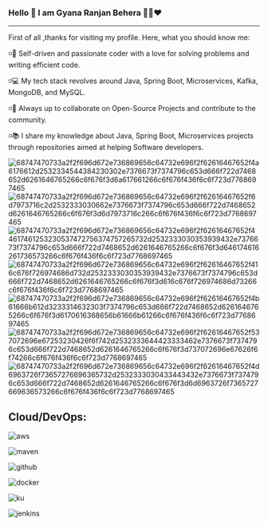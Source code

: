### Hello 👋 I am Gyana Ranjan Behera 👨‍💻❤️ 


--------------------------------------------------------------------------------
First of all ,thanks for visiting my profile. Here, what you should know me:

◽🔧 Self-driven and passionate coder with a love for solving problems and writing efficient code.

◽💻 My tech stack revolves around Java, Spring Boot, Microservices, Kafka, MongoDB, and MySQL.

◽🤝 Always up to collaborate on Open-Source Projects and contribute to the community.

◽📚 I share my knowledge about Java, Spring Boot, Microservices projects through repositories aimed at helping Software developers.

![68747470733a2f2f696d672e736869656c64732e696f2f62616467652f4a6176612d2532334544384230302e7376673f7374796c653d666f722d7468652d6261646765266c6f676f3d6a617661266c6f676f436f6c6f723d7768697465](https://github.com/user-attachments/assets/4f28f3a6-d125-45c3-8114-7ef920dd9beb)
![68747470733a2f2f696d672e736869656c64732e696f2f62616467652f6d7973716c2d2532333030662e7376673f7374796c653d666f722d7468652d6261646765266c6f676f3d6d7973716c266c6f676f436f6c6f723d7768697465](https://github.com/user-attachments/assets/41629a6f-1c52-451a-b034-b7fac278459a)
![68747470733a2f2f696d672e736869656c64732e696f2f62616467652f44617461253230537472756374757265732d2532333030353939432e7376673f7374796c653d666f722d7468652d6261646765266c6f676f3d646174616261736573266c6f676f436f6c6f723d7768697465](https://github.com/user-attachments/assets/cea2383b-9298-4939-978d-8a597d7559d1)
![68747470733a2f2f696d672e736869656c64732e696f2f62616467652f416c676f726974686d732d2532333030353939432e7376673f7374796c653d666f722d7468652d6261646765266c6f676f3d616c676f726974686d73266c6f676f436f6c6f723d7768697465](https://github.com/user-attachments/assets/5508a4ae-c29a-496d-93fd-79d785e29b7f)
![68747470733a2f2f696d672e736869656c64732e696f2f62616467652f4b61666b612d3233314632303f7374796c653d666f722d7468652d6261646765266c6f676f3d6170616368656b61666b61266c6f676f436f6c6f723d7768697465](https://github.com/user-attachments/assets/72a23dee-36dd-4946-84d3-bb70bbf03b2d)
![68747470733a2f2f696d672e736869656c64732e696f2f62616467652f537072696e67253230426f6f742d2532333644423333462e7376673f7374796c653d666f722d7468652d6261646765266c6f676f3d737072696e67626f6f74266c6f676f436f6c6f723d7768697465](https://github.com/user-attachments/assets/4a59559e-1041-4764-83ee-8d63069c3538)
![68747470733a2f2f696d672e736869656c64732e696f2f62616467652f4d6963726f73657276696365732d2532333030433443432e7376673f7374796c653d666f722d7468652d6261646765266c6f676f3d6d6963726f7365727669636573266c6f676f436f6c6f723d7768697465](https://github.com/user-attachments/assets/fb163e82-8ed4-4321-93d6-fe4d37e897cb)

Cloud/DevOps:
-----------------------------------------------------------------------------

![aws](https://github.com/user-attachments/assets/165309c4-9ec7-4a95-9152-9a40038813d4)
      
![maven](https://github.com/user-attachments/assets/f137268f-b7b6-47ff-84f0-7e918a8cf511)

![github](https://github.com/user-attachments/assets/4a7c7ffb-8659-4541-90eb-e9cf6a413f51)

![docker](https://github.com/user-attachments/assets/8df58a52-179d-43ea-ae0d-27fdc348deb2)

![ku](https://github.com/user-attachments/assets/88e77c05-5454-4d83-a1de-e40ccfc2bee6)

![jenkins](https://github.com/user-attachments/assets/3ec60775-22ac-47ee-8e81-0001e3a7d2e5)
